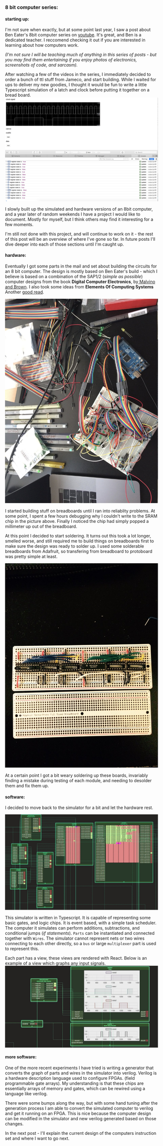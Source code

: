 ### 8 bit computer series:

#### starting up: 

I'm not sure when exactly, but at some point last year, I saw a post about Ben Eater's 8bit computer series on 
[youtube](https://www.youtube.com/user/eaterbc/videos). It's great, and Ben is a dedicated teacher. I reccomend checking 
it out if you are interested in learning about how computers work. 

*(I'm not sure I will be teaching much of anything in this
series of posts - but you may find them entertaining if you enjoy photos of electronics, screenshots of code, and sarcasm).*

After watching a few of the videos in the series, I immediately decided to order a bunch of ttl stuff from Jameco, and start building. While I waited for ups 
to deliver my new goodies, I thought it would be fun to
write a little Typescript simulation of a latch and clock before putting it together on a bread board.
![](DCVcCJoU0AEZYx6.jpg-large.jpeg)


I slowly built up the simulated and hardware versions of an 8bit computer, 
and a year later of random weekends I have a project I would like to document. Mostly for myself, but I think others may find it 
interesting for a few moments.

I'm still not done with this project, and will continue to work on it - the rest of this post will be an overview of where
I've gone so far. In future posts I'll dive deeper into each of those sections until I'm caught up.


#### hardware:

Eventually I got some parts in the mail and set about building the circuits for an 8 bit computer. The design is mostly based on Ben Eater's
build - which I believe is based on a combination of the SAP1/2 (*simple as possible*) 
computer designs from the book **Digital Computer Electronics**, by[ Malvino and Brown](https://www.amazon.com/Digital-Computer-Electronics-Albert-Malvino/dp/0028005945).
I also took some ideas from **Elements Of Computing Systems** Another [good read](https://www.amazon.com/Elements-Computing-Systems-Building-Principles/dp/0262640686).

![](DE6YsbsXsAEJxCb-1.jpg-large.jpeg)

I started building stuff on breadboards until I ran into reliablity problems. At some point, I spent a few hours debugging why I couldn't
write to the SRAM chip in the picture above. Finally I noticed the chip had simply popped a millimeter up out of the breadboard.

At this point I decided to start soldering. It turns out this took a lot longer, smelled worse, and still required me to build things
on breadboards first to make sure the design was ready to solder up. I used some solderable breadboards from Adafruit, so transfering from
breadboard to protoboard was pretty simple at least.

![](DHUqjO7W0AAk68b.jpg)

At a certain point I got a bit weary soldering up these boards, invariably finding a mistake during testing of each module,
and needing to desolder them and fix them up.

#### software:

I decided to move back to the simulator for a bit and let the hardware rest. 

![](DgWUqbjVAAAaVko.jpg)

This simulator is written in Typescript. It is capable of representing some basic gates, and logic chips. It is event based, with a simple task scheduler.
The computer it simulates can perform additions, subtractions, and conditional jumps (*if statements*). 
`Parts` can be instantiated and connected together with `Wires`. The simulator cannot represent nets or two wires connecting to each
other directly, so a `bus` or large `multiplexer` part is used to represent this.

Each part has a view, these views are rendered with React. Below is an example of a view which graphs any input signals.
![](DdngtYzX0AAbFtv.jpg)

#### more software:

One of the more recent experiments I have tried is writing a generator that converts the graph of parts and wires in the simulator into verilog.
Verilog is a hardware description language used to configure FPGAs. (field programmable gate arrays). My understanding is that these chips are essentially arrays
of memory and gates, which can be rewired using a language like verilog.

There were some bumps along the way, but with some hand tuning after the generation process I am able to convert the simulated computer to verilog
and get it running on an FPGA. This is nice because the computer design can be modified in the simulator and new verilog generated based
on those changes.

In the next post - I'll explain the current design of the computers instruction set and where I want to go next.

